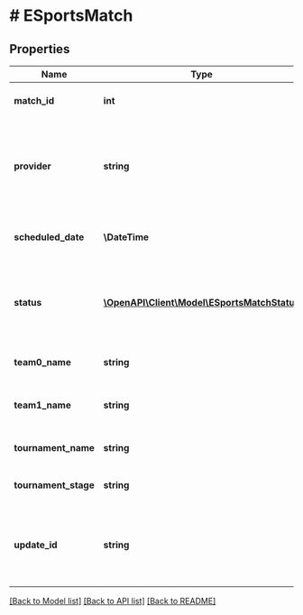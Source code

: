 # # ESportsMatch

## Properties

Name | Type | Description | Notes
------------ | ------------- | ------------- | -------------
**match_id** | **int** | Valve&#39;s match id of the match. | [optional]
**provider** | **string** | The provider of the match data. Some string that identifies the source of the data. |
**scheduled_date** | **\DateTime** | The scheduled date of the match. | [optional]
**status** | [**\OpenAPI\Client\Model\ESportsMatchStatus**](ESportsMatchStatus.md) | The status of the match, e.g. live, completed, scheduled, cancelled. | [optional]
**team0_name** | **string** | The name of the first team. | [optional]
**team1_name** | **string** | The name of the second team. | [optional]
**tournament_name** | **string** | The name of the tournament. | [optional]
**tournament_stage** | **string** | The stage of the tournament. | [optional]
**update_id** | **string** | If you want to update an existing match, you can provide an update id. | [optional]

[[Back to Model list]](../../README.md#models) [[Back to API list]](../../README.md#endpoints) [[Back to README]](../../README.md)
